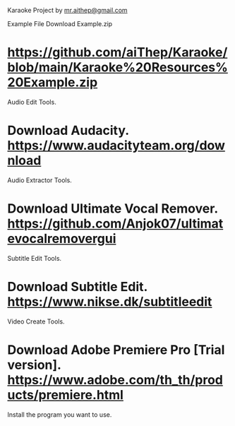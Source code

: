Karaoke Project by mr.aithep@gmail.com

Example File
Download Example.zip
# https://github.com/aiThep/Karaoke/blob/main/Karaoke%20Resources%20Example.zip

Audio Edit Tools.
# Download Audacity. https://www.audacityteam.org/download

Audio Extractor Tools.
# Download Ultimate Vocal Remover. https://github.com/Anjok07/ultimatevocalremovergui

Subtitle Edit Tools.
# Download Subtitle Edit. https://www.nikse.dk/subtitleedit

Video Create Tools.
# Download Adobe Premiere Pro [Trial version]. https://www.adobe.com/th_th/products/premiere.html

Install the program you want to use.
